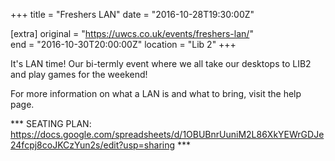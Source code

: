 +++
title = "Freshers LAN"
date = "2016-10-28T19:30:00Z"

[extra]
original = "https://uwcs.co.uk/events/freshers-lan/"    
end = "2016-10-30T20:00:00Z"
location = "Lib 2"
+++

It's LAN time\! Our bi-termly event where we all take our desktops to LIB2 and play games for the weekend\! 

For more information on what a LAN is and what to bring, visit the <span id="2334">help page</span>.

\*\*\* SEATING PLAN: <https://docs.google.com/spreadsheets/d/1OBUBnrUuniM2L86XkYEWrGDJe24fcpj8coJKCzYun2s/edit?usp=sharing> \*\*\*

